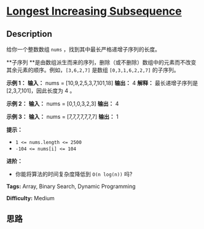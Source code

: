 # [Longest Increasing Subsequence][title]

## Description

给你一个整数数组 `nums` ，找到其中最长严格递增子序列的长度。

**子序列  **是由数组派生而来的序列，删除（或不删除）数组中的元素而不改变其余元素的顺序。例如，`[3,6,2,7]` 是数组
`[0,3,1,6,2,2,7]` 的子序列。



**示例 1：**
            **输入：** nums = [10,9,2,5,3,7,101,18]    **输出：** 4    **解释：** 最长递增子序列是 [2,3,7,101]，因此长度为 4 。    

**示例 2：**
            **输入：** nums = [0,1,0,3,2,3]    **输出：** 4    

**示例 3：**
            **输入：** nums = [7,7,7,7,7,7,7]    **输出：** 1    



**提示：**

  * `1 <= nums.length <= 2500`
  * `-104 <= nums[i] <= 104`



**进阶：**

  * 你能将算法的时间复杂度降低到 `O(n log(n))` 吗?


**Tags:** Array, Binary Search, Dynamic Programming

**Difficulty:** Medium

## 思路

[title]: https://leetcode-cn.com/problems/longest-increasing-subsequence

